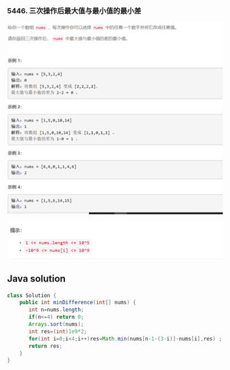 ### 5446. 三次操作后最大值与最小值的最小差


![ ](1.png ".")  

![ ](2.png ".")    

## Java solution

```java
class Solution {
    public int minDifference(int[] nums) {
       int n=nums.length;
       if(n<=4) return 0;
       Arrays.sort(nums);
       int res=(int)1e9*2;
       for(int i=0;i<4;i++)res=Math.min(nums[n-1-(3-i)]-nums[i],res) ;
       return res; 
    }
}
```